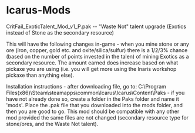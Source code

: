 # Icarus-Mods
CritFail_ExoticTalent_Mod_v1_P.pak -- "Waste Not" talent upgrade (Exotics instead of Stone as the secondary resource)

This will have the following changes in-game - when you mine stone or any ore (iron, copper, gold etc. and oxite/silica/sulfur) there is a 1/2/3% chance (based on the number of points invested in the talen) of mining Exotics as a secondary resource. The amount earned does increase based on what pickaxe you are using (i.e. you will get more using the Inaris workshop pickaxe than anything else).

Installation instructions - after downloading file, go to:
C:\Program Files(x86)\Steam\steamapps\common\Icarus\Icarus\Content\Paks - if you have not already done so, create a folder in the Paks folder and name it 'mods'.
Place the .pak file that you downloaded into the mods folder, and then you are good to go. This mod should be compatible with any other mod provided the same files are not changed
(secondary resource type for stone/ores, and the Waste Not talent).
